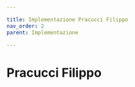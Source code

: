 ```yaml
---

title: Implementazione Pracucci Filippo
nav_order: 2
parent: Implementazione

---
```


# Pracucci Filippo